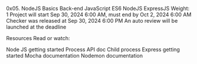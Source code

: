 0x05. NodeJS Basics
Back-end
JavaScript
ES6
NodeJS
ExpressJS
 Weight: 1
 Project will start Sep 30, 2024 6:00 AM, must end by Oct 2, 2024 6:00 AM
 Checker was released at Sep 30, 2024 6:00 PM
 An auto review will be launched at the deadline


Resources
Read or watch:

Node JS getting started
Process API doc
Child process
Express getting started
Mocha documentation
Nodemon documentation
